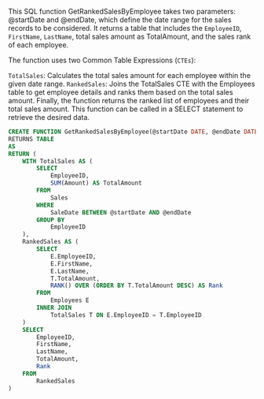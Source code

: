 This SQL function GetRankedSalesByEmployee takes two parameters: @startDate and @endDate, which define the date range for the sales records to be considered. It returns a table that includes the `EmployeeID`, `FirstName`, `LastName`, total sales amount as TotalAmount, and the sales rank of each employee.

The function uses two Common Table Expressions (`CTEs`):

`TotalSales`: Calculates the total sales amount for each employee within the given date range.
`RankedSales`: Joins the TotalSales CTE with the Employees table to get employee details and ranks them based on the total sales amount.
Finally, the function returns the ranked list of employees and their total sales amount. This function can be called in a SELECT statement to retrieve the desired data.

```sql 
CREATE FUNCTION GetRankedSalesByEmployee(@startDate DATE, @endDate DATE)
RETURNS TABLE
AS
RETURN (
    WITH TotalSales AS (
        SELECT 
            EmployeeID, 
            SUM(Amount) AS TotalAmount
        FROM 
            Sales
        WHERE 
            SaleDate BETWEEN @startDate AND @endDate
        GROUP BY 
            EmployeeID
    ),
    RankedSales AS (
        SELECT 
            E.EmployeeID, 
            E.FirstName, 
            E.LastName, 
            T.TotalAmount,
            RANK() OVER (ORDER BY T.TotalAmount DESC) AS Rank
        FROM 
            Employees E
        INNER JOIN 
            TotalSales T ON E.EmployeeID = T.EmployeeID
    )
    SELECT 
        EmployeeID, 
        FirstName, 
        LastName, 
        TotalAmount, 
        Rank
    FROM 
        RankedSales
)
```
